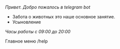  *Привет. Добро пожалось в telegram bot*
 - Забота о животных это наше основное занятие.
 - Усыновление
 
*Часы работы*
_с 09:00 до 20:00_

Главное меню /help
